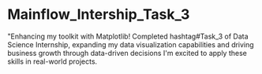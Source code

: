 # Mainflow_Intership_Task_3
"Enhancing my toolkit with Matplotlib! Completed hashtag#Task_3 of Data Science Internship, expanding my data visualization capabilities and driving business growth through data-driven decisions I'm excited to apply these skills in real-world projects. 
